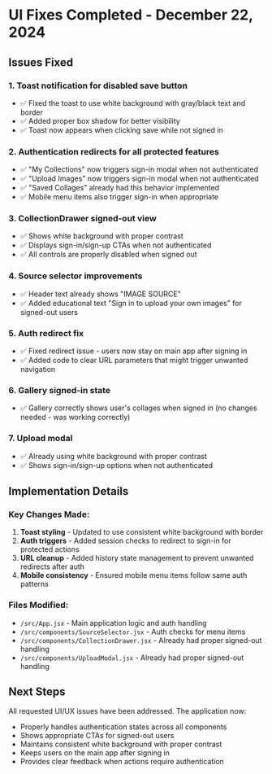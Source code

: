 # UI Fixes Completed - December 22, 2024

## Issues Fixed

### 1. Toast notification for disabled save button
- ✅ Fixed the toast to use white background with gray/black text and border
- ✅ Added proper box shadow for better visibility
- ✅ Toast now appears when clicking save while not signed in

### 2. Authentication redirects for all protected features
- ✅ "My Collections" now triggers sign-in modal when not authenticated
- ✅ "Upload Images" now triggers sign-in modal when not authenticated  
- ✅ "Saved Collages" already had this behavior implemented
- ✅ Mobile menu items also trigger sign-in when appropriate

### 3. CollectionDrawer signed-out view
- ✅ Shows white background with proper contrast
- ✅ Displays sign-in/sign-up CTAs when not authenticated
- ✅ All controls are properly disabled when signed out

### 4. Source selector improvements
- ✅ Header text already shows "IMAGE SOURCE"
- ✅ Added educational text "Sign in to upload your own images" for signed-out users

### 5. Auth redirect fix
- ✅ Fixed redirect issue - users now stay on main app after signing in
- ✅ Added code to clear URL parameters that might trigger unwanted navigation

### 6. Gallery signed-in state
- ✅ Gallery correctly shows user's collages when signed in (no changes needed - was working correctly)

### 7. Upload modal
- ✅ Already using white background with proper contrast
- ✅ Shows sign-in/sign-up options when not authenticated

## Implementation Details

### Key Changes Made:

1. **Toast styling** - Updated to use consistent white background with border
2. **Auth triggers** - Added session checks to redirect to sign-in for protected actions
3. **URL cleanup** - Added history state management to prevent unwanted redirects after auth
4. **Mobile consistency** - Ensured mobile menu items follow same auth patterns

### Files Modified:
- `/src/App.jsx` - Main application logic and auth handling
- `/src/components/SourceSelector.jsx` - Auth checks for menu items
- `/src/components/CollectionDrawer.jsx` - Already had proper signed-out handling
- `/src/components/UploadModal.jsx` - Already had proper signed-out handling

## Next Steps

All requested UI/UX issues have been addressed. The application now:
- Properly handles authentication states across all components
- Shows appropriate CTAs for signed-out users
- Maintains consistent white background with proper contrast
- Keeps users on the main app after signing in
- Provides clear feedback when actions require authentication
